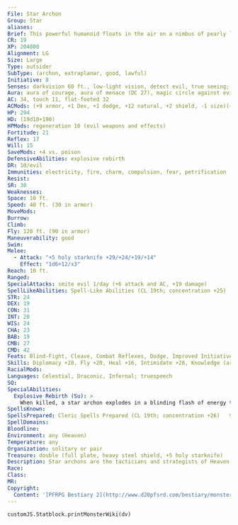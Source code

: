 ```yaml
---
File: Star Archon
Group: Star
aliases: 
Brief: This powerful humanoid floats in the air on a nimbus of pearly light. He grips a golden starknife in one hand.
CR: 19
XP: 204800
Alignment: LG
Size: Large
Type: outsider
SubType: (archon, extraplanar, good, lawful)
Initiative: 8
Senses: darkvision 60 ft., low-light vision, detect evil, true seeing; Perception +29
Aura: aura of courage, aura of menace (DC 27), magic circle against evil
AC: 34, touch 11, flat-footed 32
ACMods: (+9 armor, +1 Dex, +1 dodge, +12 natural, +2 shield, -1 size)(+2 deflection vs. evil)
HP: 294
HD: (19d10+190)
HPMods: regeneration 10 (evil weapons and effects)
Fortitude: 21
Reflex: 17
Will: 15
SaveMods: +4 vs. poison
DefensiveAbilities: explosive rebirth
DR: 10/evil
Immunities: electricity, fire, charm, compulsion, fear, petrification
Resist: 
SR: 30
Weaknesses: 
Space: 10 ft.
Speed: 40 ft. (30 in armor)
MoveMods: 
Burrow: 
Climb: 
Fly: 120 ft. (90 in armor)
Maneuverability: good
Swim: 
Melee: 
  - Attack: "+5 holy starknife +29/+24/+19/+14"
    Effect: "1d6+12/x3"
Reach: 10 ft.
Ranged: 
SpecialAttacks: smite evil 1/day (+6 attack and AC, +19 damage)
SpellLikeAbilities: Spell-Like Abilities (CL 19th; concentration +25)  Constant-detect evil, magic circle against evil, true seeing   At Will-aid, continual flame, greater teleport (self plus 50 lbs. of objects only), message, sunbeam (DC 23)   1/day-meteor swarm (DC 25), polar ray (DC 24), prismatic spray (DC 23), sunburst (DC 24)
STR: 24
DEX: 19
CON: 31
INT: 20
WIS: 24
CHA: 23
BAB: 19
CMB: 27
CMD: 42
Feats: Blind-Fight, Cleave, Combat Reflexes, Dodge, Improved Initiative, Iron Will, Lightning Reflexes, Mobility, Power Attack, Stand Still
Skills: Diplomacy +28, Fly +20, Heal +16, Intimidate +28, Knowledge (arcana and engineering) +14, Knowledge (history and nature) +18, Knowledge (religion) +24, Perception +29, Sense Motive +29, Spellcraft +24, Stealth +14, Survival +17
RacialMods: 
Languages: Celestial, Draconic, Infernal; truespeech
SQ: 
SpecialAbilities:
  Explosive Rebirth (Su): >
    When killed, a star archon explodes in a blinding flash of energy that deals 50 points of damage (half fire, half holy damage) to anything within 100 feet (Reflex DC 29 half). The save DC is Constitution-based. The slain archon reincarnates 1d4 rounds later as an advanced shield archon.  Spells Star archons cast divine spells as 19th-level clerics. They do not gain access to domains or other cleric abilities.
SpellsKnown: 
SpellsPrepared: Cleric Spells Prepared (CL 19th; concentration +26)   9th-implosion (DC 26), mass heal, miracle   8th-dimensional lock, fire storm (DC 25), holy aura (DC 25)   7th-destruction (2, DC 24), holy word (2, DC 24), resurrection   6th-greater dispel magic, heal, mass cure moderate wounds (3)   5th-break enchantment (2), breath of life (2), flame strike (DC 22)   4th-cure critical wounds (3), death ward, divine power   3rd-cure serious wounds (3), dispel magic (2), invisibility purge   2nd-cure moderate wounds (4), eagle's splendor, status   1st-cure light wounds (4), divine favor, sanctuary (DC 18)   0-guidance, resistance, stabilize, virtue
SpellDomains: 
Bloodline: 
Environment: any (Heaven)
Temperature: any
Organization: solitary or pair
Treasure: double (full plate, heavy steel shield, +5 holy starknife)
Description: Star archons are the tacticians and strategists of Heaven. Gifted with insight and powerful magic, they spend much of their time steering long-term plans for Heaven's armies and good folk in the world.
Race: 
Class: 
MR: 
Copyright:
  Content: '[PFRPG Bestiary 2](http://www.d20pfsrd.com/bestiary/monster-listings/outsiders/archon/archon-star)'
---
```

```dataviewjs
customJS.Statblock.printMonsterWiki(dv)
```
